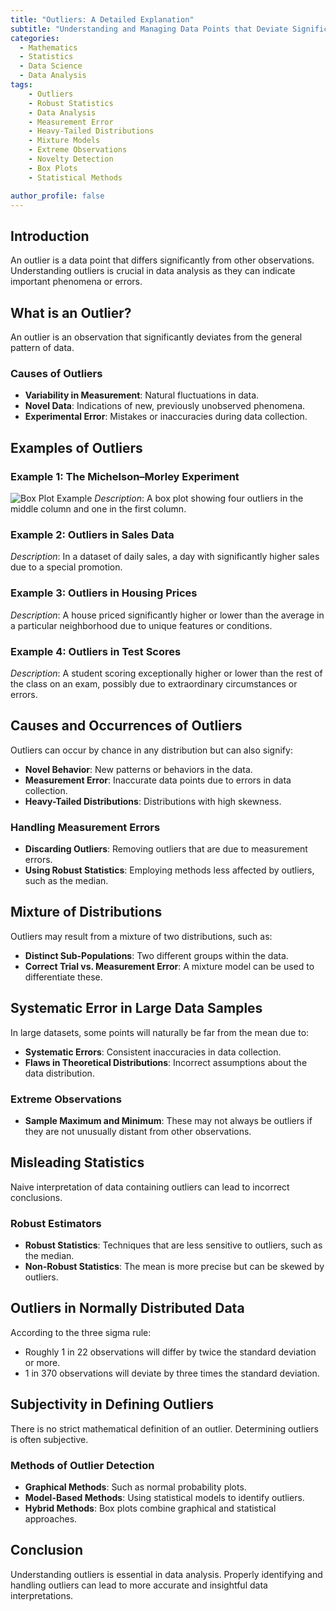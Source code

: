 ```yaml
---
title: "Outliers: A Detailed Explanation"
subtitle: "Understanding and Managing Data Points that Deviate Significantly from the Norm"
categories:
  - Mathematics
  - Statistics
  - Data Science
  - Data Analysis
tags:
    - Outliers
    - Robust Statistics
    - Data Analysis
    - Measurement Error
    - Heavy-Tailed Distributions
    - Mixture Models
    - Extreme Observations
    - Novelty Detection
    - Box Plots
    - Statistical Methods

author_profile: false
---
```


## Introduction

An outlier is a data point that differs significantly from other observations. Understanding outliers is crucial in data analysis as they can indicate important phenomena or errors.

## What is an Outlier?

An outlier is an observation that significantly deviates from the general pattern of data.

### Causes of Outliers

- **Variability in Measurement**: Natural fluctuations in data.
- **Novel Data**: Indications of new, previously unobserved phenomena.
- **Experimental Error**: Mistakes or inaccuracies during data collection.

## Examples of Outliers

### Example 1: The Michelson–Morley Experiment

![Box Plot Example](link_to_image)
*Description*: A box plot showing four outliers in the middle column and one in the first column.

### Example 2: Outliers in Sales Data

*Description*: In a dataset of daily sales, a day with significantly higher sales due to a special promotion.

### Example 3: Outliers in Housing Prices

*Description*: A house priced significantly higher or lower than the average in a particular neighborhood due to unique features or conditions.

### Example 4: Outliers in Test Scores

*Description*: A student scoring exceptionally higher or lower than the rest of the class on an exam, possibly due to extraordinary circumstances or errors.

## Causes and Occurrences of Outliers

Outliers can occur by chance in any distribution but can also signify:

- **Novel Behavior**: New patterns or behaviors in the data.
- **Measurement Error**: Inaccurate data points due to errors in data collection.
- **Heavy-Tailed Distributions**: Distributions with high skewness.

### Handling Measurement Errors

- **Discarding Outliers**: Removing outliers that are due to measurement errors.
- **Using Robust Statistics**: Employing methods less affected by outliers, such as the median.

## Mixture of Distributions

Outliers may result from a mixture of two distributions, such as:
- **Distinct Sub-Populations**: Two different groups within the data.
- **Correct Trial vs. Measurement Error**: A mixture model can be used to differentiate these.

## Systematic Error in Large Data Samples

In large datasets, some points will naturally be far from the mean due to:
- **Systematic Errors**: Consistent inaccuracies in data collection.
- **Flaws in Theoretical Distributions**: Incorrect assumptions about the data distribution.

### Extreme Observations

- **Sample Maximum and Minimum**: These may not always be outliers if they are not unusually distant from other observations.

## Misleading Statistics

Naive interpretation of data containing outliers can lead to incorrect conclusions.

### Robust Estimators

- **Robust Statistics**: Techniques that are less sensitive to outliers, such as the median.
- **Non-Robust Statistics**: The mean is more precise but can be skewed by outliers.

## Outliers in Normally Distributed Data

According to the three sigma rule:
- Roughly 1 in 22 observations will differ by twice the standard deviation or more.
- 1 in 370 observations will deviate by three times the standard deviation.

## Subjectivity in Defining Outliers

There is no strict mathematical definition of an outlier. Determining outliers is often subjective.

### Methods of Outlier Detection

- **Graphical Methods**: Such as normal probability plots.
- **Model-Based Methods**: Using statistical models to identify outliers.
- **Hybrid Methods**: Box plots combine graphical and statistical approaches.

## Conclusion
Understanding outliers is essential in data analysis. Properly identifying and handling outliers can lead to more accurate and insightful data interpretations.
